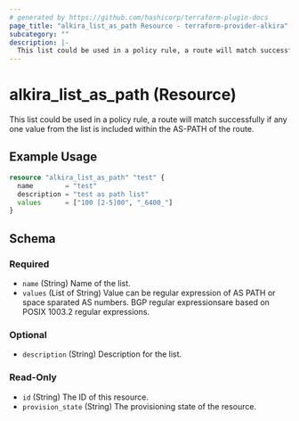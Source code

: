 ```yaml
---
# generated by https://github.com/hashicorp/terraform-plugin-docs
page_title: "alkira_list_as_path Resource - terraform-provider-alkira"
subcategory: ""
description: |-
  This list could be used in a policy rule, a route will match successfully if any one value from the list is included within the AS-PATH of the route.
---
```


# alkira_list_as_path (Resource)

This list could be used in a policy rule, a route will match successfully if any one value from the list is included within the AS-PATH of the route.

## Example Usage

```terraform
resource "alkira_list_as_path" "test" {
  name        = "test"
  description = "test as path list"
  values      = ["100 [2-5]00", "_6400_"]
}
```

<!-- schema generated by tfplugindocs -->
## Schema

### Required

- `name` (String) Name of the list.
- `values` (List of String) Value can be regular expression of AS PATH or space sparated AS numbers. BGP regular expressionsare based on POSIX 1003.2 regular expressions.

### Optional

- `description` (String) Description for the list.

### Read-Only

- `id` (String) The ID of this resource.
- `provision_state` (String) The provisioning state of the resource.


